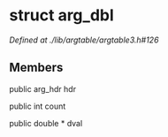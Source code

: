 # struct arg_dbl

*Defined at ./lib/argtable/argtable3.h#126*

## Members

public arg_hdr hdr

public int count

public double * dval



